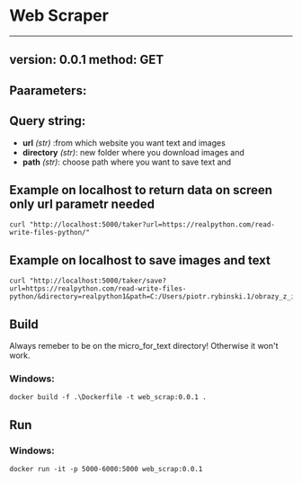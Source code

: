 # Web Scraper 
---
version: 0.0.1
method: GET
---
## Paarameters:
## Query string:
* **url** *(str)* :from which website you want text and images
* **directory** *(str)*: new folder where you download images and
* **path** *(str)*: choose path where you want to save text and 

## Example on localhost to return data on screen only url parametr needed
```
curl "http://localhost:5000/taker?url=https://realpython.com/read-write-files-python/"
```
## Example on localhost to save images and text
```
curl "http://localhost:5000/taker/save?url=https://realpython.com/read-write-files-python/&directory=realpython1&path=C:/Users/piotr.rybinski.1/obrazy_z_internet/"
```
## Build
Always remeber to be on the micro_for_text directory! Otherwise it won't work.

### Windows:
```
docker build -f .\Dockerfile -t web_scrap:0.0.1 .
```
## Run

### Windows:
```
docker run -it -p 5000-6000:5000 web_scrap:0.0.1

```
